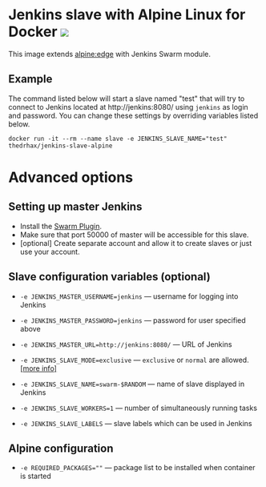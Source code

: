 # Jenkins slave with Alpine Linux for Docker [![](https://images.microbadger.com/badges/image/thedrhax/jenkins-slave-alpine.svg)](https://hub.docker.com/r/thedrhax/jenkins-slave-alpine)

This image extends [alpine:edge](https://hub.docker.com/r/_/docker) with Jenkins Swarm module.

## Example

The command listed below will start a slave named "test" that will try to connect to Jenkins located at http://jenkins:8080/ using `jenkins` as login and password. You can change these settings by overriding variables listed below.

```
docker run -it --rm --name slave -e JENKINS_SLAVE_NAME="test" thedrhax/jenkins-slave-alpine
```

# Advanced options

## Setting up master Jenkins

* Install the [Swarm Plugin](https://wiki.jenkins-ci.org/display/JENKINS/Swarm+Plugin).
* Make sure that port 50000 of master will be accessible for this slave.
* [optional] Create separate account and allow it to create slaves or just use your account.

## Slave configuration variables (optional)

* `-e JENKINS_MASTER_USERNAME=jenkins` — username for logging into Jenkins
* `-e JENKINS_MASTER_PASSWORD=jenkins` — password for user specified above
* `-e JENKINS_MASTER_URL=http://jenkins:8080/` — URL of Jenkins

* `-e JENKINS_SLAVE_MODE=exclusive` — `exclusive` or `normal` are allowed. [[more info]](https://wiki.jenkins-ci.org/display/JENKINS/Swarm+Plugin)
* `-e JENKINS_SLAVE_NAME=swarm-$RANDOM` — name of slave displayed in Jenkins
* `-e JENKINS_SLAVE_WORKERS=1` — number of simultaneously running tasks
* `-e JENKINS_SLAVE_LABELS` — slave labels which can be used in Jenkins

## Alpine configuration

* `-e REQUIRED_PACKAGES=""` — package list to be installed when container is started
    
